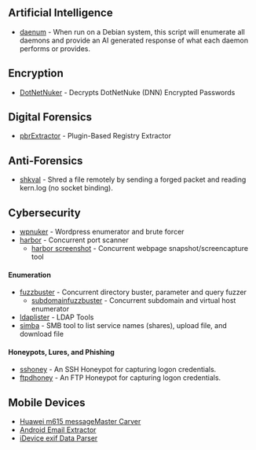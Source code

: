 ## Artificial Intelligence  
+ [daenum](https://github.com/ultros/daenum) - When run on a Debian system, this script will enumerate all daemons and provide an AI generated response of what each daemon performs or provides.  

## Encryption  
+ [DotNetNuker](https://github.com/ultros/dotnetnuker) - Decrypts DotNetNuke (DNN) Encrypted Passwords

## Digital Forensics
+ [pbrExtractor](https://github.com/ultros/pbre) - Plugin-Based Registry Extractor

## Anti-Forensics
+ [shkval](https://github.com/ultros/shkval) - Shred a file remotely by sending a forged packet and reading kern.log (no socket binding).

## Cybersecurity
+ [wpnuker](https://github.com/ultros/wpnuker) - Wordpress enumerator and brute forcer 
+ [harbor](https://github.com/ultros/harbor) - Concurrent port scanner
  + [harbor screenshot](https://github.com/ultros/harbor_screenshot) - Concurrent webpage snapshot/screencapture tool

#### Enumeration
+ [fuzzbuster](https://github.com/ultros/fuzzbuster) - Concurrent directory buster, parameter and query fuzzer
  + [subdomainfuzzbuster](https://github.com/ultros/fuzzbuster/blob/master/subdomainfuzzbuster.py) - Concurrent subdomain and virtual host enumerator
+ [ldaplister](https://github.com/ultros/ldaplister) - LDAP Tools
+ [simba](https://github.com/ultros/simba) - SMB tool to list service names (shares), upload file, and download file

#### Honeypots, Lures, and Phishing
+ [sshoney](https://github.com/ultros/sshoney) - An SSH Honeypot for capturing logon credentials.
+ [ftpdhoney](https://github.com/ultros/honeyftpd) - An FTP Honeypot for capturing logon credentials.

## Mobile Devices
+ [Huawei m615 messageMaster Carver](https://github.com/ultros/Huawei-m615-messageMaster-Carver)
+ [Android Email Extractor](https://github.com/ultros/extract-android-gmail)
+ [iDevice exif Data Parser](https://github.com/ultros/iDevice-EXIF-Data-Parser)
